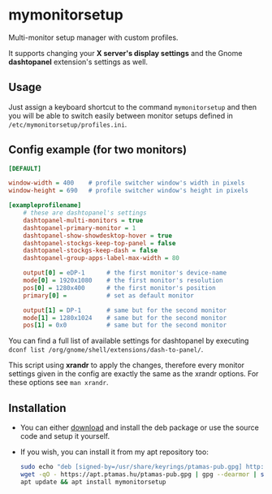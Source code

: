 # mymonitorsetup
Multi-monitor setup manager with custom profiles.

It supports changing your **X server's display settings** and the Gnome **dashtopanel** extension's settings as well.

## Usage
Just assign a keyboard shortcut to the command `mymonitorsetup` and then you will be able to switch easily between monitor setups defined in `/etc/mymonitorsetup/profiles.ini`.

## Config example (for two monitors)

```ini
[DEFAULT]

window-width = 400    # profile switcher window's width in pixels
window-height = 690   # profile switcher window's height in pixels

[exampleprofilename]
	# these are dashtopanel's settings
	dashtopanel-multi-monitors = true
	dashtopanel-primary-monitor = 1
	dashtopanel-show-showdesktop-hover = true
	dashtopanel-stockgs-keep-top-panel = false
	dashtopanel-stockgs-keep-dash = false
	dashtopanel-group-apps-label-max-width = 80

	output[0] = eDP-1      # the first monitor's device-name
	mode[0] = 1920x1080    # the first monitor's resolution
	pos[0] = 1280x400      # the first monitor's position
	primary[0] =           # set as default monitor

	output[1] = DP-1       # same but for the second monitor
	mode[1] = 1280x1024    # same but for the second monitor
	pos[1] = 0x0           # same but for the second monitor
```

You can find a full list of available settings for dashtopanel by executing `dconf list /org/gnome/shell/extensions/dash-to-panel/`.

This script using **xrandr** to apply the changes, therefore every monitor settings given in the config are exactly the same as the xrandr options.
For these options see `man xrandr`.

## Installation
- You can either [download](https://github.com/tamas646/mymonitorsetup/raw/main/mymonitorsetup_1.2.1_all.deb) and install the deb package or use the source code and setup it yourself.

- If you wish, you can install it from my apt repository too:

  ```sh
  sudo echo "deb [signed-by=/usr/share/keyrings/ptamas-pub.gpg] http://apt.ptamas.hu/main/ ./" > /etc/apt/sources.list.d/apt.ptamas.list
  wget -qO - https://apt.ptamas.hu/ptamas-pub.gpg | gpg --dearmor | sudo tee /usr/share/keyrings/ptamas-pub.gpg > /dev/null
  apt update && apt install mymonitorsetup
  ```
